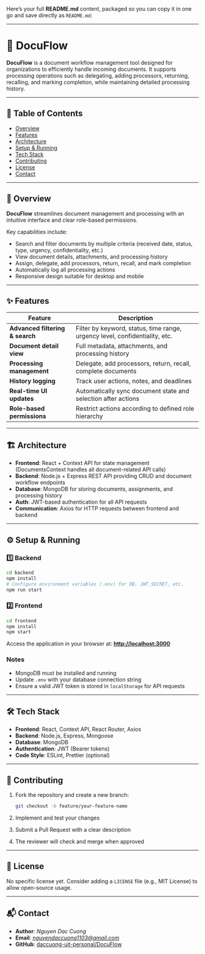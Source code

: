 Here’s your full **README.md** content, packaged so you can copy it in one go and save directly as `README.md`:

---

# 📄 DocuFlow

**DocuFlow** is a document workflow management tool designed for organizations to efficiently handle incoming documents.
It supports processing operations such as delegating, adding processors, returning, recalling, and marking completion,
while maintaining detailed processing history.

---

## 📑 Table of Contents

* [Overview](#overview)
* [Features](#features)
* [Architecture](#architecture)
* [Setup & Running](#setup--running)
* [Tech Stack](#tech-stack)
* [Contributing](#contributing)
* [License](#license)
* [Contact](#contact)

---

## 📖 Overview

**DocuFlow** streamlines document management and processing with an intuitive interface and clear role-based permissions.

Key capabilities include:

* Search and filter documents by multiple criteria (received date, status, type, urgency, confidentiality, etc.)
* View document details, attachments, and processing history
* Assign, delegate, add processors, return, recall, and mark completion
* Automatically log all processing actions
* Responsive design suitable for desktop and mobile

---

## ✨ Features

| Feature                         | Description                                                                 |
| ------------------------------- | --------------------------------------------------------------------------- |
| **Advanced filtering & search** | Filter by keyword, status, time range, urgency level, confidentiality, etc. |
| **Document detail view**        | Full metadata, attachments, and processing history                          |
| **Processing management**       | Delegate, add processors, return, recall, complete documents                |
| **History logging**             | Track user actions, notes, and deadlines                                    |
| **Real-time UI updates**        | Automatically sync document state and selection after actions               |
| **Role-based permissions**      | Restrict actions according to defined role hierarchy                        |

---

## 🏗 Architecture

* **Frontend**: React + Context API for state management (DocumentsContext handles all document-related API calls)
* **Backend**: Node.js + Express REST API providing CRUD and document workflow endpoints
* **Database**: MongoDB for storing documents, assignments, and processing history
* **Auth**: JWT-based authentication for all API requests
* **Communication**: Axios for HTTP requests between frontend and backend

---

## ⚙️ Setup & Running

### 1️⃣ Backend

```bash
cd backend
npm install
# Configure environment variables (.env) for DB, JWT_SECRET, etc.
npm run start
```

### 2️⃣ Frontend

```bash
cd frontend
npm install
npm start
```

Access the application in your browser at: **[http://localhost:3000](http://localhost:3000)**

### Notes

* MongoDB must be installed and running
* Update `.env` with your database connection string
* Ensure a valid JWT token is stored in `localStorage` for API requests

---

## 🛠 Tech Stack

* **Frontend**: React, Context API, React Router, Axios
* **Backend**: Node.js, Express, Mongoose
* **Database**: MongoDB
* **Authentication**: JWT (Bearer tokens)
* **Code Style**: ESLint, Prettier (optional)

---

## 🤝 Contributing

1. Fork the repository and create a new branch:

   ```bash
   git checkout -b feature/your-feature-name
   ```
2. Implement and test your changes
3. Submit a Pull Request with a clear description
4. The reviewer will check and merge when approved

---

## 📜 License

No specific license yet. Consider adding a `LICENSE` file (e.g., MIT License) to allow open-source usage.

---

## 📬 Contact

* **Author**: *Nguyen Dac Cuong*
* **Email**: *[nguyendaccuong1103@gmail.com](mailto:nguyendaccuong1103@gmail.com)*
* **GitHub**: [daccuong-uit-personal/DocuFlow](https://github.com/daccuong-uit-personal/DocuFlow)
